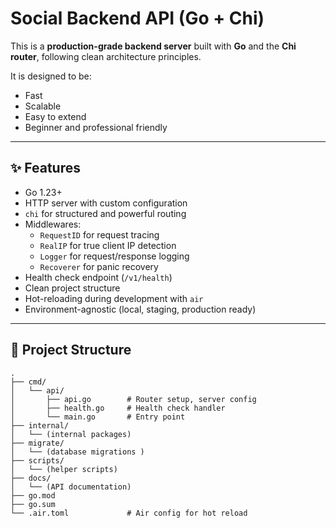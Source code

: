 # Social Backend API (Go + Chi)

This is a **production-grade backend server** built with **Go** and the **Chi router**, following clean architecture principles.

It is designed to be:
- Fast
- Scalable
- Easy to extend
- Beginner and professional friendly

---

## ✨ Features

- Go 1.23+
- HTTP server with custom configuration
- `chi` for structured and powerful routing
- Middlewares:
  - `RequestID` for request tracing
  - `RealIP` for true client IP detection
  - `Logger` for request/response logging
  - `Recoverer` for panic recovery
- Health check endpoint (`/v1/health`)
- Clean project structure
- Hot-reloading during development with `air`
- Environment-agnostic (local, staging, production ready)

---

## 📂 Project Structure

```plaintext
.
├── cmd/
│   └── api/
│       ├── api.go        # Router setup, server config
│       ├── health.go     # Health check handler
│       └── main.go       # Entry point
├── internal/
│   └── (internal packages)
├── migrate/
│   └── (database migrations )
├── scripts/
│   └── (helper scripts)
├── docs/
│   └── (API documentation)
├── go.mod
├── go.sum
└── .air.toml             # Air config for hot reload

